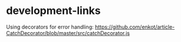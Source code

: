 # development-links

Using decorators for error handling:
https://github.com/enkot/article-CatchDecorator/blob/master/src/catchDecorator.js


